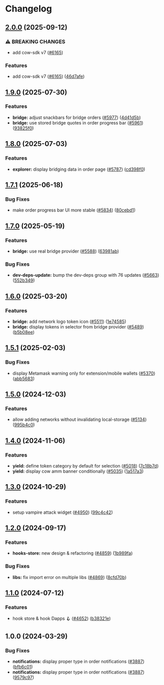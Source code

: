 # Changelog

## [2.0.0](https://github.com/cowprotocol/cowswap/compare/types-v1.9.0...types-v2.0.0) (2025-09-12)


### ⚠ BREAKING CHANGES

* add cow-sdk v7 ([#6165](https://github.com/cowprotocol/cowswap/issues/6165))

### Features

* add cow-sdk v7 ([#6165](https://github.com/cowprotocol/cowswap/issues/6165)) ([46d7afe](https://github.com/cowprotocol/cowswap/commit/46d7afeab94c172dbad975f39b25033abd966498))

## [1.9.0](https://github.com/cowprotocol/cowswap/compare/types-v1.8.0...types-v1.9.0) (2025-07-30)


### Features

* **bridge:** adjust snackbars for bridge orders ([#5977](https://github.com/cowprotocol/cowswap/issues/5977)) ([4d41d5b](https://github.com/cowprotocol/cowswap/commit/4d41d5baac8fd02481173e533110dc309adee8c3))
* **bridge:** use stored bridge quotes in order progress bar ([#5961](https://github.com/cowprotocol/cowswap/issues/5961)) ([93825f0](https://github.com/cowprotocol/cowswap/commit/93825f087f501c3d86364c845b23812612b49e34))

## [1.8.0](https://github.com/cowprotocol/cowswap/compare/types-v1.7.1...types-v1.8.0) (2025-07-03)


### Features

* **explorer:** display bridging data in order page ([#5787](https://github.com/cowprotocol/cowswap/issues/5787)) ([cd398f0](https://github.com/cowprotocol/cowswap/commit/cd398f0987064311d80c1628550a83df5ad31386))

## [1.7.1](https://github.com/cowprotocol/cowswap/compare/types-v1.7.0...types-v1.7.1) (2025-06-18)


### Bug Fixes

* make order progress bar UI more stable ([#5834](https://github.com/cowprotocol/cowswap/issues/5834)) ([80cebd1](https://github.com/cowprotocol/cowswap/commit/80cebd1104a0a2e30e12ce8a4b3d62c212559cec))

## [1.7.0](https://github.com/cowprotocol/cowswap/compare/types-v1.6.0...types-v1.7.0) (2025-05-19)


### Features

* **bridge:** use real bridge provider ([#5588](https://github.com/cowprotocol/cowswap/issues/5588)) ([63981ab](https://github.com/cowprotocol/cowswap/commit/63981ab03a92e115d967ec482e9fec04abb9d9f5))


### Bug Fixes

* **dev-deps-update:** bump the dev-deps group with 76 updates ([#5663](https://github.com/cowprotocol/cowswap/issues/5663)) ([552b349](https://github.com/cowprotocol/cowswap/commit/552b349f53762a01ccf008e9a2083248424cbafa))

## [1.6.0](https://github.com/cowprotocol/cowswap/compare/types-v1.5.1...types-v1.6.0) (2025-03-20)


### Features

* **bridge:** add network logo token icon ([#5511](https://github.com/cowprotocol/cowswap/issues/5511)) ([1e74585](https://github.com/cowprotocol/cowswap/commit/1e74585ebe0d4a2d9f1a535972192b820a643869))
* **bridge:** display tokens in selector from bridge provider ([#5489](https://github.com/cowprotocol/cowswap/issues/5489)) ([b5b08ee](https://github.com/cowprotocol/cowswap/commit/b5b08ee8da9c1746bd3b2147444c2090afdf3950))

## [1.5.1](https://github.com/cowprotocol/cowswap/compare/types-v1.5.0...types-v1.5.1) (2025-02-03)


### Bug Fixes

* display Metamask warning only for extension/mobile wallets ([#5370](https://github.com/cowprotocol/cowswap/issues/5370)) ([abb5683](https://github.com/cowprotocol/cowswap/commit/abb56834b1e21029ca66362f3b721cd47e080547))

## [1.5.0](https://github.com/cowprotocol/cowswap/compare/types-v1.4.0...types-v1.5.0) (2024-12-03)


### Features

* allow adding networks without invalidating local-storage ([#5134](https://github.com/cowprotocol/cowswap/issues/5134)) ([995b4c0](https://github.com/cowprotocol/cowswap/commit/995b4c05da90356c6621a92dc58efbd6f37349ff))

## [1.4.0](https://github.com/cowprotocol/cowswap/compare/types-v1.3.0...types-v1.4.0) (2024-11-06)


### Features

* **yield:** define token category by default for selection ([#5018](https://github.com/cowprotocol/cowswap/issues/5018)) ([7c18b7d](https://github.com/cowprotocol/cowswap/commit/7c18b7d85de6feac9c7e64740a93572f3af3c273))
* **yield:** display cow amm banner conditionally ([#5035](https://github.com/cowprotocol/cowswap/issues/5035)) ([1a517a3](https://github.com/cowprotocol/cowswap/commit/1a517a3f21b94c10b8e59e68bc49a569c1be904b))

## [1.3.0](https://github.com/cowprotocol/cowswap/compare/types-v1.2.0...types-v1.3.0) (2024-10-29)


### Features

* setup vampire attack widget ([#4950](https://github.com/cowprotocol/cowswap/issues/4950)) ([99c4c42](https://github.com/cowprotocol/cowswap/commit/99c4c42aec60a734a37926935be5dca6cd4cf11c))

## [1.2.0](https://github.com/cowprotocol/cowswap/compare/types-v1.1.0...types-v1.2.0) (2024-09-17)


### Features

* **hooks-store:** new design & refactoring ([#4859](https://github.com/cowprotocol/cowswap/issues/4859)) ([1b989fa](https://github.com/cowprotocol/cowswap/commit/1b989fa037b276d507adfa0462129ab53fe2ac6d))


### Bug Fixes

* **libs:** fix import error on multiple libs ([#4869](https://github.com/cowprotocol/cowswap/issues/4869)) ([8cfd70b](https://github.com/cowprotocol/cowswap/commit/8cfd70b6000a1a021b76ad1f924829cb42cb2bcd))

## [1.1.0](https://github.com/cowprotocol/cowswap/compare/types-v1.0.0...types-v1.1.0) (2024-07-12)


### Features

* hook store & hook Dapps 🪝 ([#4652](https://github.com/cowprotocol/cowswap/issues/4652)) ([b38321e](https://github.com/cowprotocol/cowswap/commit/b38321e0665e1ad5f0633868f8934128601ad313))

## 1.0.0 (2024-03-29)


### Bug Fixes

* **notifications:** display proper type in order notifications ([#3887](https://github.com/cowprotocol/cowswap/issues/3887)) ([bfb6c01](https://github.com/cowprotocol/cowswap/commit/bfb6c01e9f3e744a47774cb52836469c2ad2f09f))
* **notifications:** display proper type in order notifications ([#3887](https://github.com/cowprotocol/cowswap/issues/3887)) ([9579c97](https://github.com/cowprotocol/cowswap/commit/9579c97912e715efb4e633c293c236917003d42a))
